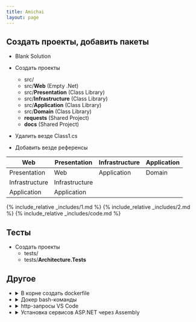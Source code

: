```yaml
---
title: Amichai
layout: page
---
```



## Создать проекты, добавить пакеты
- Blank Solution

- Создать проекты
  - src/
  - src/**Web** (Empty .Net)
  - src/**Presentation** (Class Library)
  - src/**Infrastructure** (Class Library)
  - src/**Application** (Class Library)
  - src/**Domain** (Class Library)
  - **requests** (Shared Project)
  - **docs** (Shared Project)

- Удалить везде Class1.cs 


- Добавить везде референсы


| Web | Presentation | Infrastructure | Application |
|-----|-----------|----------------|-------------|
| Presentation | Web | Application | Domain|
| Infrastructure | Infrastructure |||
| Application | Application |||

{% include_relative _includes/1.md %}
{% include_relative _includes/2.md %}
{% include_relative _includes/code.md %}
  
## Тесты
  
- Создать проекты
  - tests/
  - tests/**Architecture.Tests**

## Другое
  
- <details>
      <summary>В корне создать dockerfile</summary>
      
      ```dockerfile
      FROM httpd:alpine
      COPY ./html/ /usr/local/apache2/htdocs/
      ```
  </details>
      
- <details>
    <summary>Докер bash-команды</summary>

    `docker images`

    `docker build -t hello-docker:1.0.0 .`
  </details>
  
- <details>
  <summary>http-запросы VS Code</summary>  
  
  **requests**/Authentication/Register.http
  
  ```http
  @host=https://localhost:7056

  POST {{host}}/auth/register
  Content-type: application/json

  {
      "firstName": "Anton",
      "lastName": "K",
      "email": "ak@example.com",
      "password": "P@ssword123!"
  }  
  ```
  
  **requests**/Authentication/Login.http
  
  ```http
  @host=https://localhost:7056

  POST {{host}}/auth/login
  Content-type: application/json

  {
      "email": "ak@example.com",
      "password": "P@ssword123!"
  }
  ```
  </details>

- <details>
  <summary>Установка сервисов ASP.NET через Assembly</summary>  
  
  IInstaller.cs
  
  ```csharp
    public interface IInstaller
    {
        void InstallServices(IServiceCollection services, IConfiguration configuration);
    }
  ```
  
  InstallerExtensions.cs
  
  ```csharp
    public static class InstallerExtensions
    {
        //Вызвать в services Program.cs
        public static void InstallServicesInAssembly(this IServiceCollection services, IConfiguration configuration)
        {
            var installers = typeof(Program).Assembly.ExportedTypes.Where(x => typeof(IInstaller).IsAssignableFrom(x)
            && !x.IsInterface && !x.IsAbstract) //Найти все классы реализующие IInstaller, которые не интерфейсы и не абстрактные
            .Select(Activator.CreateInstance) //Создать экземпляр каждого
            .Cast<IInstaller>() //Привести к типу IInstaller
            .ToList(); //Сделать List

            installers.ForEach(installer => installer.InstallServices(services, configuration));
        }
    }
  ```
  </details>

